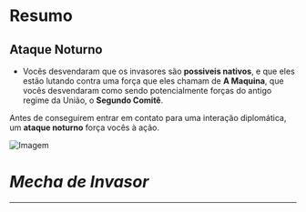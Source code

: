 # Resumo
## Ataque Noturno

- Vocês desvendaram que os invasores são **possiveis nativos**, e que eles estão lutando contra uma força que eles chamam de **A Maquina**, que vocês desvendaram como sendo potencialmente forças do antigo regime da União, o **Segundo Comitê**.

Antes  de conseguirem entrar em contato para uma interação diplomática, um **ataque noturno** força vocês à ação.

![Imagem](/events/Images/Ranger.jpg)

# *Mecha de Invasor*
---
